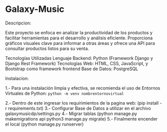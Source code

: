 # Galaxy-Music

Descripcion:

Este proyecto se enfoca en analizar la productividad de los productos y facilitar herramientas para el desarrollo y análisis eficiente. Proporciona gráficos visuales clave para informar a otras áreas y ofrece una API para consultar productos listos para su venta.

Tecnologías Utilizadas
Lenguaje Backend: Python (Framework Django y Django Rest Framework)
Tecnologías Web: HTML, CSS, JavaScript, y Bootstrap como framework frontend
Base de Datos: PostgreSQL

Instalacion:

1.- Para una instalación limpia y efectiva, se recomienda el uso de Entornos Virtuales de Python:
`python -m venv nombrentornovirtual`

2.- Dentro de este ingresar los requirimientos de la pagina web:
(pip install -r requirements.txt)
3.- Configurar Base de Datos a utilizar en el archivo galaxymusicdp/settings.py
4.- Migrar tablas
(python manage.py makemigrations api
python3 manage.py migrate)
5.- Finalmente encender el local
(python manage.py runserver)
